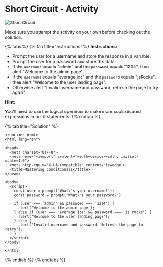 # Short Circuit - Activity

![Short Circuit](../../../.gitbook/assets/image%20%284%29.png)

Make sure you attempt the activity on your own before checking out the solution. 

{% tabs %}
{% tab title="Instructions" %}
**Instructions:**

* Prompt the user for a username and store the response in a variable.
* Prompt the user for a password and store this data.
* If the `username` equals "admin" and the `password` equals "1234", then alert "Welcome to the admin page".
* If the `username` equals "average joe" and the `password` equals "jsRocks", then alert "Welcome to the user landing page".
* Otherwise alert "Invalid username and password, refresh the page to try again"

**Hint:**

You'll need to use the logical operators to make more sophisticated expressions in our if statements.
{% endtab %}

{% tab title="Solution" %}
```markup
<!DOCTYPE html>
<html lang="en">

<head>
  <meta charset="UTF-8">
  <meta name="viewport" content="width=device-width, initial-scale=1.0">
  <meta http-equiv="X-UA-Compatible" content="ie=edge">
  <title>Mastering Conditionals</title>
</head>

<body>
  <script>
    const user = prompt('What\'s your username?');
    const password = prompt('What\'s your password?');
    
    if (user === 'admin' && password === '1234') {
      alert('Welcome to the admin page');
    } else if (user === 'average joe' && password === 'js rocks') {
      alert('Welcome to the user landing page');
    } else {
      alert('Invalid username and password. Refresh the page to retry');
    }
  </script>
</body>

</html>
```
{% endtab %}
{% endtabs %}



